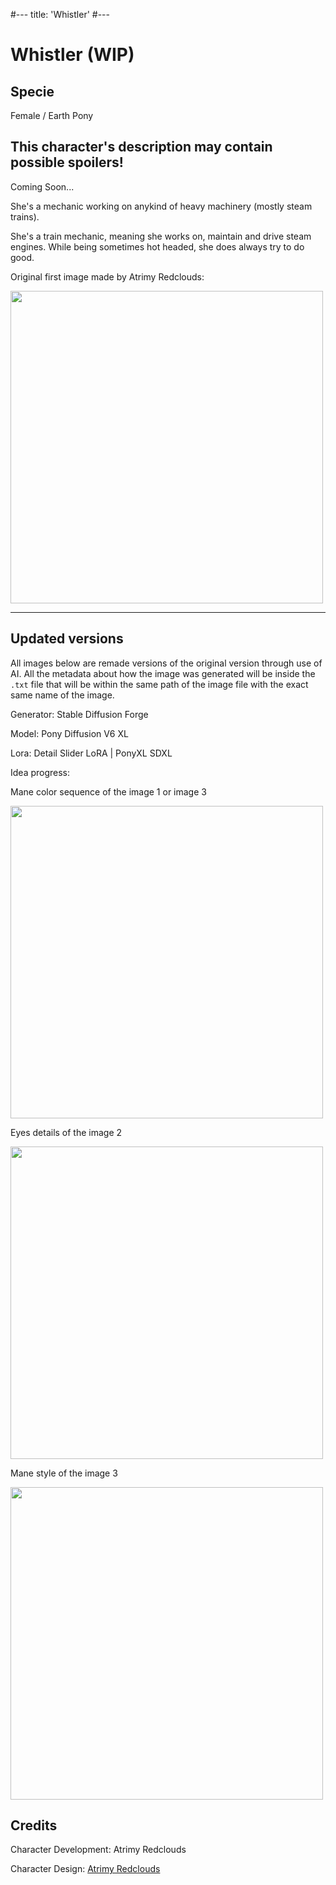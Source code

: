 #---
title: 'Whistler'
#---

# Whistler (WIP)

## Specie

Female / Earth Pony

## This character's description may contain possible spoilers!

Coming Soon...

She's a mechanic working on anykind of heavy machinery (mostly steam trains).

She's a train mechanic, meaning she works on, maintain and drive steam engines. 
While being sometimes hot headed, she does always try to do good.

Original first image made by Atrimy Redclouds:

<img src="/img/characters/whistler/wip/headshot.png" height="500">

<hr/>

## Updated versions

All images below are remade versions of the original version through use of AI. All the metadata about how the image was generated will be inside the `.txt` file that will be within the same path of the image file with the exact same name of the image.

Generator: Stable Diffusion Forge

Model: Pony Diffusion V6 XL

Lora: Detail Slider LoRA | PonyXL SDXL

Idea progress:

Mane color sequence of the image 1 or image 3

<img src="/img/demo/whistler/1/00012-206539572.png" height="500">

Eyes details of the image 2

<img src="/img/demo/whistler/1/00014-303501042.png" height="500">

Mane style of the image 3

<img src="/img/demo/whistler/1/00018-1416256136.png" height="500">

## Credits

Character Development: Atrimy Redclouds

Character Design: <a href="https://www.deviantart.com/atrimy-redclouds" target="_blank">Atrimy Redclouds</a>